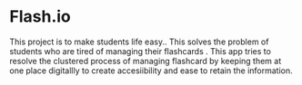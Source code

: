# Flash.io
This project is to make students life easy.. This solves the problem of students who are tired of managing their flashcards .  This app tries to resolve the clustered process of managing flashcard by keeping them at one place digitallly to create accesiibility and ease to retain the information.
